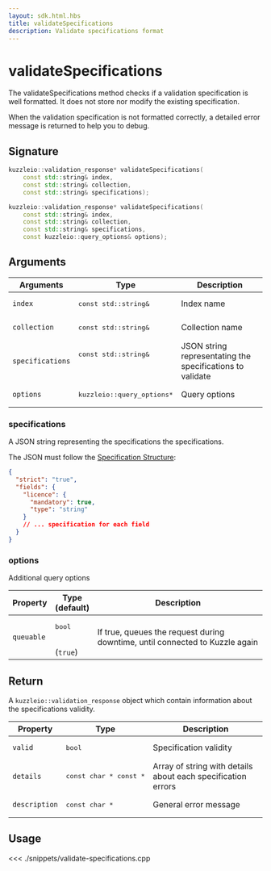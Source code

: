 ```yaml
---
layout: sdk.html.hbs
title: validateSpecifications
description: Validate specifications format
---
```


# validateSpecifications

The validateSpecifications method checks if a validation specification is well formatted. It does not store nor modify the existing specification.

When the validation specification is not formatted correctly, a detailed error message is returned to help you to debug.

## Signature

```cpp
kuzzleio::validation_response* validateSpecifications(
    const std::string& index,
    const std::string& collection,
    const std::string& specifications);

kuzzleio::validation_response* validateSpecifications(
    const std::string& index,
    const std::string& collection,
    const std::string& specifications,
    const kuzzleio::query_options& options);
```

## Arguments

| Arguments        | Type                                 | Description                                               |
| ---------------- | ------------------------------------ | --------------------------------------------------------- |
| `index`          | <pre>const std::string&</pre>        | Index name                                                |
| `collection`     | <pre>const std::string&</pre>        | Collection name                                           |
| `specifications` | <pre>const std::string&<pre>         | JSON string representating the specifications to validate |
| `options`        | <pre>kuzzleio::query_options\*</pre> | Query options                                             |

### specifications

A JSON string representing the specifications the specifications.

The JSON must follow the [Specification Structure](/guide/1/datavalidation):

```json
{
  "strict": "true",
  "fields": {
    "licence": {
      "mandatory": true,
      "type": "string"
    }
    // ... specification for each field
  }
}
```

### options

Additional query options

| Property   | Type<br/>(default)           | Description                                                                  |
| ---------- | ---------------------------- | ---------------------------------------------------------------------------- |
| `queuable` | <pre>bool</pre><br/>(`true`) | If true, queues the request during downtime, until connected to Kuzzle again |

## Return

A `kuzzleio::validation_response` object which contain information about the specifications validity.

| Property      | Type                              | Description                                                  |
| ------------- | --------------------------------- | ------------------------------------------------------------ |
| `valid`       | <pre>bool</pre>                   | Specification validity                                       |
| `details`     | <pre>const char \* const \*</pre> | Array of string with details about each specification errors |
| `description` | <pre>const char \*</pre>          | General error message                                        |

## Usage

<<< ./snippets/validate-specifications.cpp

